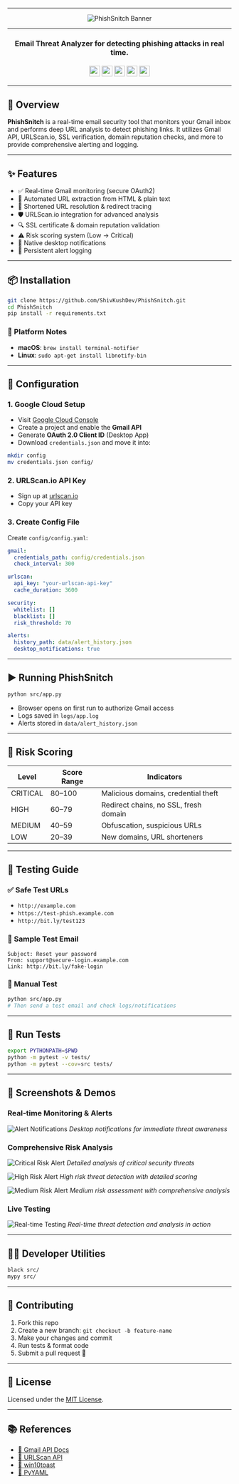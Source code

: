 <div align="center">
  <hr>
  
  <!-- Banner -->
  ![PhishSnitch Banner](https://github.com/ShivKushDev/PhishSnitch/blob/main/phishsnitchbanner.gif?raw=true)

  <hr>
  <h3 align="center">
    Email Threat Analyzer for detecting phishing attacks in real time. <br><br>
    <img src="https://img.shields.io/badge/Powered%20by-Gmail-red" height="24">
    <img src="https://img.shields.io/badge/Powered%20by-URLScan.io-blue" height="24">
    <img src="https://img.shields.io/badge/Developed%20by-ShivKushDev-brightgreen" height="24">
    <img src="https://img.shields.io/badge/Built%20for-CCubed-orange" height="24">
    <img src="https://img.shields.io/badge/Version-1.4-darkblue" height="24">
  </h3>
</div>

---

## 📌 Overview

**PhishSnitch** is a real-time email security tool that monitors your Gmail inbox and performs deep URL analysis to detect phishing links. It utilizes Gmail API, URLScan.io, SSL verification, domain reputation checks, and more to provide comprehensive alerting and logging.

---

## ✨ Features

- ✅ Real-time Gmail monitoring (secure OAuth2)
- 🔗 Automated URL extraction from HTML & plain text
- 🔁 Shortened URL resolution & redirect tracing
- 🛡️ URLScan.io integration for advanced analysis
- 🔍 SSL certificate & domain reputation validation
- ⚠️ Risk scoring system (Low → Critical)
- 🔔 Native desktop notifications
- 🧾 Persistent alert logging

---

## 📦 Installation

```bash
git clone https://github.com/ShivKushDev/PhishSnitch.git
cd PhishSnitch
pip install -r requirements.txt
```

### 🔧 Platform Notes

- **macOS**: `brew install terminal-notifier`
- **Linux**: `sudo apt-get install libnotify-bin`

---

## 🔐 Configuration

### 1. Google Cloud Setup

- Visit [Google Cloud Console](https://console.cloud.google.com)
- Create a project and enable the **Gmail API**
- Generate **OAuth 2.0 Client ID** (Desktop App)
- Download `credentials.json` and move it into:

```bash
mkdir config
mv credentials.json config/
```

### 2. URLScan.io API Key

- Sign up at [urlscan.io](https://urlscan.io)
- Copy your API key

### 3. Create Config File

Create `config/config.yaml`:

```yaml
gmail:
  credentials_path: config/credentials.json
  check_interval: 300

urlscan:
  api_key: "your-urlscan-api-key"
  cache_duration: 3600

security:
  whitelist: []
  blacklist: []
  risk_threshold: 70

alerts:
  history_path: data/alert_history.json
  desktop_notifications: true
```

---

## ▶️ Running PhishSnitch

```bash
python src/app.py
```

- Browser opens on first run to authorize Gmail access
- Logs saved in `logs/app.log`
- Alerts stored in `data/alert_history.json`

---

## 🚨 Risk Scoring

| Level    | Score Range | Indicators                               |
| -------- | ----------- | ---------------------------------------- |
| CRITICAL | 80–100      | Malicious domains, credential theft      |
| HIGH     | 60–79       | Redirect chains, no SSL, fresh domain    |
| MEDIUM   | 40–59       | Obfuscation, suspicious URLs             |
| LOW      | 20–39       | New domains, URL shorteners              |

---

## 🧪 Testing Guide

### ✅ Safe Test URLs

- `http://example.com`
- `https://test-phish.example.com`
- `http://bit.ly/test123`

### 📧 Sample Test Email

```
Subject: Reset your password
From: support@secure-login.example.com
Link: http://bit.ly/fake-login
```

### 🔬 Manual Test

```bash
python src/app.py
# Then send a test email and check logs/notifications
```

---

## 🧪 Run Tests

```bash
export PYTHONPATH=$PWD
python -m pytest -v tests/
python -m pytest --cov=src tests/
```

---

## 📸 Screenshots & Demos

### Real-time Monitoring & Alerts
![Alert Notifications](https://github.com/ShivKushDev/PhishSnitch/blob/main/alert_noti.png?raw=true)
*Desktop notifications for immediate threat awareness*

### Comprehensive Risk Analysis
![Critical Risk Alert](https://github.com/ShivKushDev/PhishSnitch/blob/main/critial_risk_alert_info.png?raw=true)
*Detailed analysis of critical security threats*

![High Risk Alert](https://github.com/ShivKushDev/PhishSnitch/blob/main/high_risk_alert.png?raw=true)
*High risk threat detection with detailed scoring*

![Medium Risk Alert](https://github.com/ShivKushDev/PhishSnitch/blob/main/medium_risk_alert.png?raw=true)
*Medium risk assessment with comprehensive analysis*

### Live Testing
![Real-time Testing](https://github.com/ShivKushDev/PhishSnitch/blob/main/realtime_test.png?raw=true)
*Real-time threat detection and analysis in action*

---

## 👨‍💻 Developer Utilities

```bash
black src/
mypy src/
```

---

## 🤝 Contributing

1. Fork this repo
2. Create a new branch: `git checkout -b feature-name`
3. Make your changes and commit
4. Run tests & format code
5. Submit a pull request 🎉

---

## 📝 License

Licensed under the [MIT License](LICENSE).

---

## 📚 References

- [📘 Gmail API Docs](https://developers.google.com/gmail/api)
- [📘 URLScan API](https://urlscan.io/docs/api/)
- [📘 win10toast](https://pypi.org/project/win10toast/)
- [📘 PyYAML](https://pyyaml.org/wiki/PyYAMLDocumentation)
